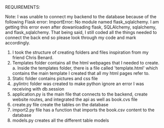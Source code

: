 REQUIREMENTS:

Note: I was unable to connect my backend to the database because of the following Flask error: ImportError: No module named flask_sqlalchemy. I am getting this error even after dowanloading flask, SQLAlchemy, sqlalchemy, and flask_sqlalchemy.
That being said, I still coded all the things needed to connect the back end so please look through my code and mark accordingly.

1. I took the structure of creating folders and files inspiration from my friend Chris Benard.
2. Templates folder contains all the html webpages that I needed to create.
    a. Inside the templates folder, there is a file called 'template.html' which contains the main template I created that all my html pages refer to.
3. Static folder contains pictures and css file
4. .pylintrc folder was created to make python ignore an error I was receiving with db.session
5. application.py is the main file that connects to the backend, create website routes, and integrated the api as well as book.cvs file
6. create.py file create the tables on the database 
7. import2.py file has a function that imports the book.csv content to the database
8. models.py creates all the different table models



